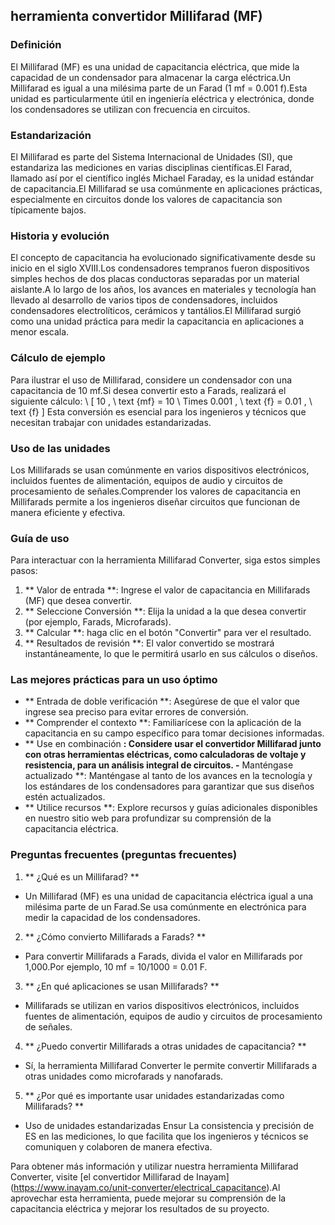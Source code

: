 ## herramienta convertidor Millifarad (MF)

### Definición
El Millifarad (MF) es una unidad de capacitancia eléctrica, que mide la capacidad de un condensador para almacenar la carga eléctrica.Un Millifarad es igual a una milésima parte de un Farad (1 mf = 0.001 f).Esta unidad es particularmente útil en ingeniería eléctrica y electrónica, donde los condensadores se utilizan con frecuencia en circuitos.

### Estandarización
El Millifarad es parte del Sistema Internacional de Unidades (SI), que estandariza las mediciones en varias disciplinas científicas.El Farad, llamado así por el científico inglés Michael Faraday, es la unidad estándar de capacitancia.El Millifarad se usa comúnmente en aplicaciones prácticas, especialmente en circuitos donde los valores de capacitancia son típicamente bajos.

### Historia y evolución
El concepto de capacitancia ha evolucionado significativamente desde su inicio en el siglo XVIII.Los condensadores tempranos fueron dispositivos simples hechos de dos placas conductoras separadas por un material aislante.A lo largo de los años, los avances en materiales y tecnología han llevado al desarrollo de varios tipos de condensadores, incluidos condensadores electrolíticos, cerámicos y tantálios.El Millifarad surgió como una unidad práctica para medir la capacitancia en aplicaciones a menor escala.

### Cálculo de ejemplo
Para ilustrar el uso de Millifarad, considere un condensador con una capacitancia de 10 mf.Si desea convertir esto a Farads, realizará el siguiente cálculo:
\ [
10 \, \ text {mf} = 10 \ Times 0.001 \, \ text {f} = 0.01 \, \ text {f}
\]
Esta conversión es esencial para los ingenieros y técnicos que necesitan trabajar con unidades estandarizadas.

### Uso de las unidades
Los Millifarads se usan comúnmente en varios dispositivos electrónicos, incluidos fuentes de alimentación, equipos de audio y circuitos de procesamiento de señales.Comprender los valores de capacitancia en Millifarads permite a los ingenieros diseñar circuitos que funcionan de manera eficiente y efectiva.

### Guía de uso
Para interactuar con la herramienta Millifarad Converter, siga estos simples pasos:
1. ** Valor de entrada **: Ingrese el valor de capacitancia en Millifarads (MF) que desea convertir.
2. ** Seleccione Conversión **: Elija la unidad a la que desea convertir (por ejemplo, Farads, Microfarads).
3. ** Calcular **: haga clic en el botón "Convertir" para ver el resultado.
4. ** Resultados de revisión **: El valor convertido se mostrará instantáneamente, lo que le permitirá usarlo en sus cálculos o diseños.

### Las mejores prácticas para un uso óptimo
- ** Entrada de doble verificación **: Asegúrese de que el valor que ingrese sea preciso para evitar errores de conversión.
- ** Comprender el contexto **: Familiarícese con la aplicación de la capacitancia en su campo específico para tomar decisiones informadas.
- ** Use en combinación **: Considere usar el convertidor Millifarad junto con otras herramientas eléctricas, como calculadoras de voltaje y resistencia, para un análisis integral de circuitos.
-** Manténgase actualizado **: Manténgase al tanto de los avances en la tecnología y los estándares de los condensadores para garantizar que sus diseños estén actualizados.
- ** Utilice recursos **: Explore recursos y guías adicionales disponibles en nuestro sitio web para profundizar su comprensión de la capacitancia eléctrica.

### Preguntas frecuentes (preguntas frecuentes)

1. ** ¿Qué es un Millifarad? **
- Un Millifarad (MF) es una unidad de capacitancia eléctrica igual a una milésima parte de un Farad.Se usa comúnmente en electrónica para medir la capacidad de los condensadores.

2. ** ¿Cómo convierto Millifarads a Farads? **
- Para convertir Millifarads a Farads, divida el valor en Millifarads por 1,000.Por ejemplo, 10 mf = 10/1000 = 0.01 F.

3. ** ¿En qué aplicaciones se usan Millifarads? **
- Millifarads se utilizan en varios dispositivos electrónicos, incluidos fuentes de alimentación, equipos de audio y circuitos de procesamiento de señales.

4. ** ¿Puedo convertir Millifarads a otras unidades de capacitancia? **
- Sí, la herramienta Millifarad Converter le permite convertir Millifarads a otras unidades como microfarads y nanofarads.

5. ** ¿Por qué es importante usar unidades estandarizadas como Millifarads? **
- Uso de unidades estandarizadas Ensur La consistencia y precisión de ES en las mediciones, lo que facilita que los ingenieros y técnicos se comuniquen y colaboren de manera efectiva.

Para obtener más información y utilizar nuestra herramienta Millifarad Converter, visite [el convertidor Millifarad de Inayam] (https://www.inayam.co/unit-converter/electrical_capacitance).Al aprovechar esta herramienta, puede mejorar su comprensión de la capacitancia eléctrica y mejorar los resultados de su proyecto.